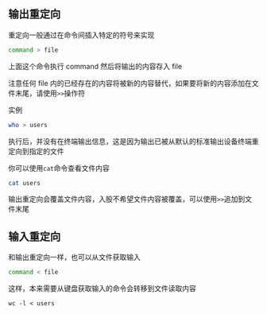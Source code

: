 ## 输出重定向

重定向一般通过在命令间插入特定的符号来实现

```bash
command > file
```

上面这个命令执行 command 然后将输出的内容存入 file

注意任何 file 内的已经存在的内容将被新的内容替代，如果要将新的内容添加在文件末尾，请使用`>>`操作符

实例

```bash
who > users
```

执行后，并没有在终端输出信息，这是因为输出已被从默认的标准输出设备终端重定向到指定的文件

你可以使用`cat`命令查看文件内容

```bash
cat users
```

输出重定向会覆盖文件内容，入股不希望文件内容被覆盖，可以使用`>>`追加到文件末尾

## 输入重定向

和输出重定向一样，也可以从文件获取输入

```bash
command < file
```

这样，本来需要从键盘获取输入的命令会转移到文件读取内容

```
wc -l < users
```
